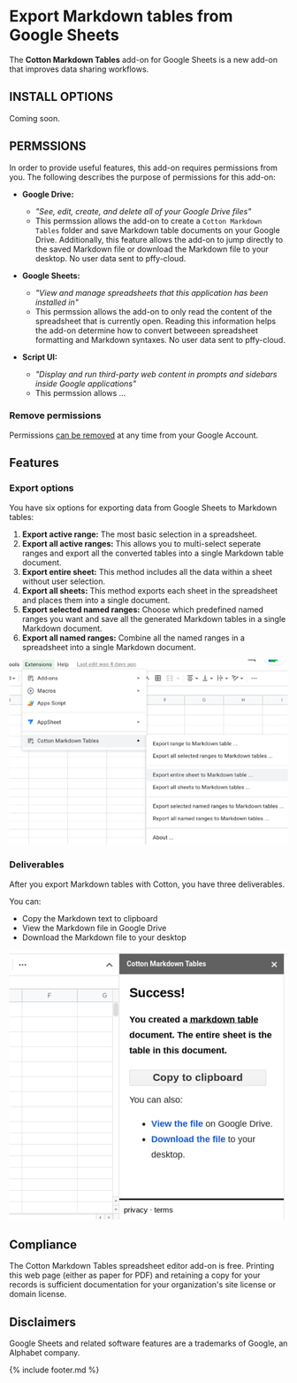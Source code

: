 # Export Markdown tables from Google Sheets

The **Cotton Markdown Tables** add-on for Google Sheets is a new add-on that improves data sharing workflows.

## INSTALL OPTIONS

Coming soon.

## PERMSSIONS

In order to provide useful features, this add-on requires permissions from you. The following describes the purpose of permissions for this add-on:

  + **Google Drive:** 
    + *"See, edit, create, and delete all of your Google Drive files"*
    + This permssion allows the add-on to create a `Cotton Markdown Tables` folder and save Markdown table documents on your Google Drive. Additionally, this feature allows the add-on to jump directly to the saved Markdown file or download the Markdown file to your desktop. No user data sent to pffy-cloud.

  + **Google Sheets:**
    + *"View and manage spreadsheets that this application has been installed in"*
    + This permssion allows the add-on to only read the content of the spreadsheet that is currently open. Reading this information helps the add-on determine how to convert betweeen spreadsheet formatting and Markdown syntaxes. No user data sent to pffy-cloud.
 
  + **Script UI:**
    + *"Display and run third-party web content in prompts and sidebars inside Google applications"*
    + This permssion allows ...

### Remove permissions

Permissions [can be removed][revoke] at any time from your Google Account.

## Features

### Export options

You have six options for exporting data from Google Sheets to Markdown tables:

  1. **Export active range:** The most basic selection in a spreadsheet.
  2. **Export all active ranges:** This allows you to multi-select seperate ranges and export all the converted tables into a single Markdown table document.
  3. **Export entire sheet:** This method includes all the data within a sheet without user selection.
  4. **Export all sheets:** This method exports each sheet in the spreadsheet and places them into a single document.
  5. **Export selected named ranges:** Choose which predefined named ranges you want and save all the generated Markdown tables in a single Markdown document.
  6. **Export all named ranges:** Combine all the named ranges in a spreadsheet into a single Markdown document.

<img title="Cotton Markdown tables add-on menu" src="png/cotton-menu.png" />


### Deliverables 

After you export Markdown tables with Cotton, you have three deliverables. 

You can:

  * Copy the Markdown text to clipboard
  * View the Markdown file in Google Drive
  * Download the Markdown file to your desktop

<img title="Cotton Markdown tables add-on prompt" src="png/cotton-prompt.png" />



## Compliance

The Cotton Markdown Tables spreadsheet editor add-on is free. Printing this web page (either as paper for PDF) and retaining a copy for your records is sufficient documentation for your organization's site license or domain license.

## Disclaimers

Google Sheets and related software features are a trademarks of Google, an Alphabet company.


[revoke]: https://myaccount.google.com/permissions

{% include footer.md %}
